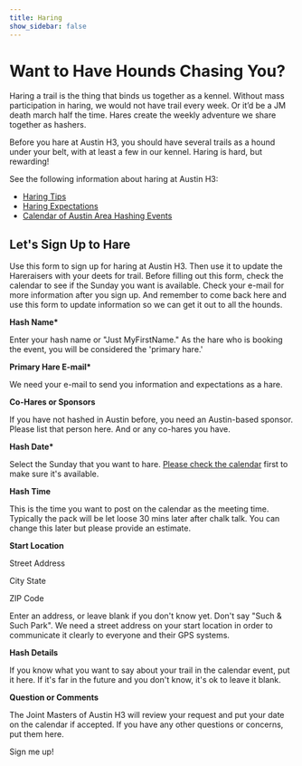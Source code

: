 ```yaml
---
title: Haring
show_sidebar: false
---
```

# Want to Have Hounds Chasing You?
Haring a trail is the thing that binds us together as a kennel. Without mass participation in haring, we would not have trail every week. Or it’d be a JM death march half the time. Hares create the weekly adventure we share together as hashers.

Before you hare at Austin H3, you should have several trails as a hound under your belt, with at least a few in our kennel. Haring is hard, but rewarding!

See the following information about haring at Austin H3:
* [Haring Tips](about/haring-tips.html)
* [Haring Expectations](about/haring-expectations.html)
* [Calendar of Austin Area Hashing Events](/calendar.html)

## Let's Sign Up to Hare
Use this form to sign up for haring at Austin H3. Then use it to update the Hareraisers with your deets for trail. Before filling out this form, check the calendar to see if the Sunday you want is available. Check your e-mail for more information after you sign up. And remember to come back here and use this form to update information so we can get it out to all the hounds.

__Hash Name*__

Enter your hash name or "Just MyFirstName." As the hare who is booking the event, you will be considered the 'primary hare.'

__Primary Hare E-mail*__

We need your e-mail to send you information and expectations as a hare.

__Co-Hares or Sponsors__

If you have not hashed in Austin before, you need an Austin-based sponsor. Please list that person here. And or any co-hares you have.

__Hash Date*__

Select the Sunday that you want to hare. [Please check the calendar](/calendar.html) first to make sure it's available.

__Hash Time__

This is the time you want to post on the calendar as the meeting time. Typically the pack will be let loose 30 mins later after chalk talk. You can change this later but please provide an estimate.

__Start Location__

Street Address

City        State


ZIP Code

Enter an address, or leave blank if you don't know yet. Don't say "Such & Such Park". We need a street address on your start location in order to communicate it clearly to everyone and their GPS systems.

__Hash Details__

If you know what you want to say about your trail in the calendar event, put it here. If it's far in the future and you don't know, it's ok to leave it blank.

__Question or Comments__

The Joint Masters of Austin H3 will review your request and put your date on the calendar if accepted. If you have any other questions or concerns, put them here.

Sign me up!